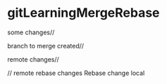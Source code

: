# gitLearningMergeRebase

some changes//

branch to merge created//


remote changes//

//
remote rebase changes
Rebase change local
